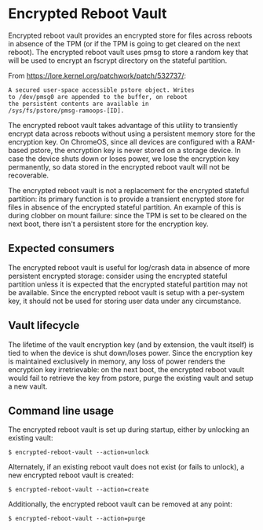 # Encrypted Reboot Vault

Encrypted reboot vault provides an encrypted store for files across reboots in
absence of the TPM (or if the TPM is going to get cleared on the next reboot).
The encrypted reboot vault uses pmsg to store a random key that will be used to
encrypt an fscrypt directory on the stateful partition.

From https://lore.kernel.org/patchwork/patch/532737/:

```
A secured user-space accessible pstore object. Writes
to /dev/pmsg0 are appended to the buffer, on reboot
the persistent contents are available in
/sys/fs/pstore/pmsg-ramoops-[ID].
```

The encrypted reboot vault takes advantage of this utility to transiently
encrypt data across reboots without using a persistent memory store for the
encryption key. On ChromeOS, since all devices are configured with a RAM-based
pstore, the encryption key is never stored on a storage device. In case the
device shuts down or loses power, we lose the encryption key permanently, so
data stored in the encrypted reboot vault will not be recoverable.

The encrypted reboot vault is not a replacement for the encrypted stateful
partition: its primary function is to provide a transient encrypted store for
files in absence of the encrypted stateful partition. An example of this is
during clobber on mount failure: since the TPM is set to be cleared on the
next boot, there isn't a persistent store for the encryption key.

## Expected consumers
The encrypted reboot vault is useful for log/crash data in absence of more
persistent encrypted storage: consider using the encrypted stateful partition
unless it is expected that the encrypted stateful partition may not be
available. Since the encrypted reboot vault is setup with a per-system key, it
should not be used for storing user data under any circumstance.

## Vault lifecycle
The lifetime of the vault encryption key (and by extension, the vault itself)
is tied to when the device is shut down/loses power. Since the encryption key is
maintained exclusively in memory, any loss of power renders the encryption key
irretrievable: on the next boot, the encrypted reboot vault would fail to
retrieve the key from pstore, purge the existing vault and setup a new vault.

## Command line usage
The encrypted reboot vault is set up during startup, either by unlocking an
existing vault:
```
$ encrypted-reboot-vault --action=unlock
```

Alternately, if an existing reboot vault does not exist (or fails to unlock),
a new encrypted reboot vault is created:
```
$ encrypted-reboot-vault --action=create
```

Additionally, the encrypted reboot vault can be removed at any point:
```
$ encrypted-reboot-vault --action=purge
```
